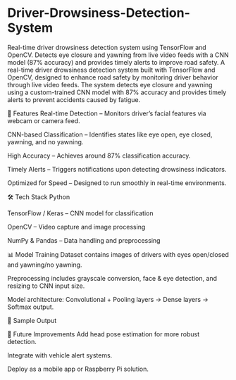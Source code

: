 # Driver-Drowsiness-Detection-System
Real-time driver drowsiness detection system using TensorFlow and OpenCV. Detects eye closure and yawning from live video feeds with a CNN model (87% accuracy) and provides timely alerts to improve road safety.
A real-time driver drowsiness detection system built with TensorFlow and OpenCV, designed to enhance road safety by monitoring driver behavior through live video feeds. The system detects eye closure and yawning using a custom-trained CNN model with 87% accuracy and provides timely alerts to prevent accidents caused by fatigue.

🚀 Features
Real-time Detection – Monitors driver’s facial features via webcam or camera feed.

CNN-based Classification – Identifies states like eye open, eye closed, yawning, and no yawning.

High Accuracy – Achieves around 87% classification accuracy.

Timely Alerts – Triggers notifications upon detecting drowsiness indicators.

Optimized for Speed – Designed to run smoothly in real-time environments.

🛠 Tech Stack
Python

TensorFlow / Keras – CNN model for classification

OpenCV – Video capture and image processing

NumPy & Pandas – Data handling and preprocessing

📊 Model Training
Dataset contains images of drivers with eyes open/closed and yawning/no yawning.

Preprocessing includes grayscale conversion, face & eye detection, and resizing to CNN input size.

Model architecture: Convolutional + Pooling layers → Dense layers → Softmax output.

📸 Sample Output


📌 Future Improvements
Add head pose estimation for more robust detection.

Integrate with vehicle alert systems.

Deploy as a mobile app or Raspberry Pi solution.

